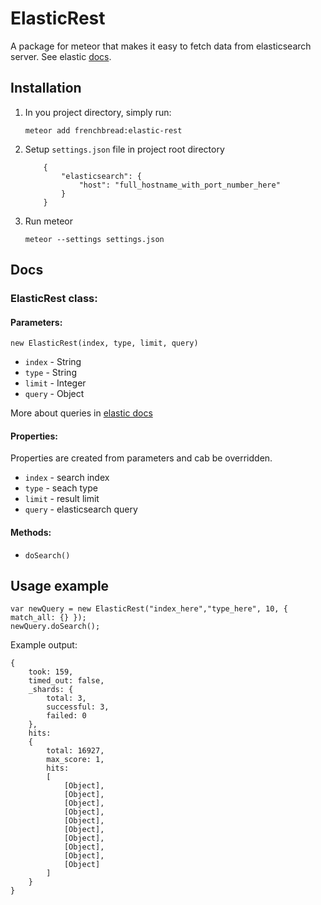 # ElasticRest

A package for meteor that makes it easy to fetch data from elasticsearch server.
See elastic [docs](https://www.elastic.co/guide/index.html).

## Installation

1. In you project directory, simply run:
    
    ```
    meteor add frenchbread:elastic-rest
    ```

2. Setup ```settings.json``` file in project root directory
    ```
        {
            "elasticsearch": {
                "host": "full_hostname_with_port_number_here"
            }
        }
    ```

3. Run meteor

    ```
    meteor --settings settings.json
    ```

## Docs
### ElasticRest class:

#### Parameters:

    new ElasticRest(index, type, limit, query)
    
* `index` - String
* `type`  - String
* `limit` - Integer
* `query` - Object

More about queries in [elastic docs](https://www.elastic.co/guide/en/elasticsearch/reference/1.6/query-dsl.html)

#### Properties:

Properties are created from parameters and cab be overridden.

* `index` - search index
* `type`  - seach type
* `limit` - result limit
* `query` - elasticsearch query

#### Methods:
* `doSearch()`

## Usage example


    var newQuery = new ElasticRest("index_here","type_here", 10, { match_all: {} });
    newQuery.doSearch();
    
Example output:
```
{
    took: 159,
    timed_out: false,
    _shards: {
        total: 3,
        successful: 3,
        failed: 0
    },
    hits:
    {
        total: 16927,
        max_score: 1,
        hits:
        [
            [Object],
            [Object],
            [Object],
            [Object],
            [Object],
            [Object],
            [Object],
            [Object],
            [Object],
            [Object]
        ]
    }
}
```

